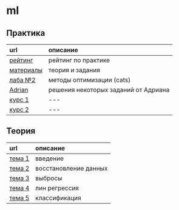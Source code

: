 # ml

## Практика
| url                                      | описание |
| :--------------------------------------- | :----- |
| [рейтинг](https://docs.google.com/spreadsheets/d/1VuwyY2vNoF5s4ZfqesW0p-hrGJK0KMkbJReAUViE8Mk/edit?usp=sharing) | рейтинг по практике |
| [материалы](https://drive.google.com/drive/folders/1Y0eor-n90Md2vmjO6cm8mOThI_OeAZAA?usp=sharing) | теория и задания |
| [лаба №2](https://imcs.dvfu.ru/cats/problems?cid=6824541;sid=a5wVrxcizequAmcMcidkGaFZuCWYfd) | методы оптимизации (cats) |
| [Adrian](https://github.com/AJMC2002/ML) | решения некоторых заданий от Адриана |
| [курс 1](https://stepik.org/lesson/390702/step/1?unit=379796) | --- |
| [курс 2](https://stepik.org/course/4852/promo) | --- |

## Теория
| url                                      | описание |
| :--------------------------------------- | :----- |
| [тема 1](https://raw.githubusercontent.com/motattack/mcs_24/main/1_vvedenit.pdf) | введение |
| [тема 2](https://raw.githubusercontent.com/motattack/mcs_24/main/2_restore_data.pdf) | восстановление данных |
| [тема 3](https://raw.githubusercontent.com/motattack/mcs_24/main/3_emissions.pdf) | выбросы |
| [тема 4](https://miro.com/app/board/uXjVKa9ElA4=/?share_link_id=328178066792) | лин регрессия |
| [тема 5](https://miro.com/welcomeonboard/MDBSbWY4UlZ4c1pDaVdoSXRKWjREcGFKNDhCbk9rVUpweGloU296N0pUaEFEbGhKQWhvWHJpaHZwU1hocnEwTnwzNDU4NzY0NTY5NjAzNDkzNzc5fDI=?share_link_id=89463290852) | классификация |
